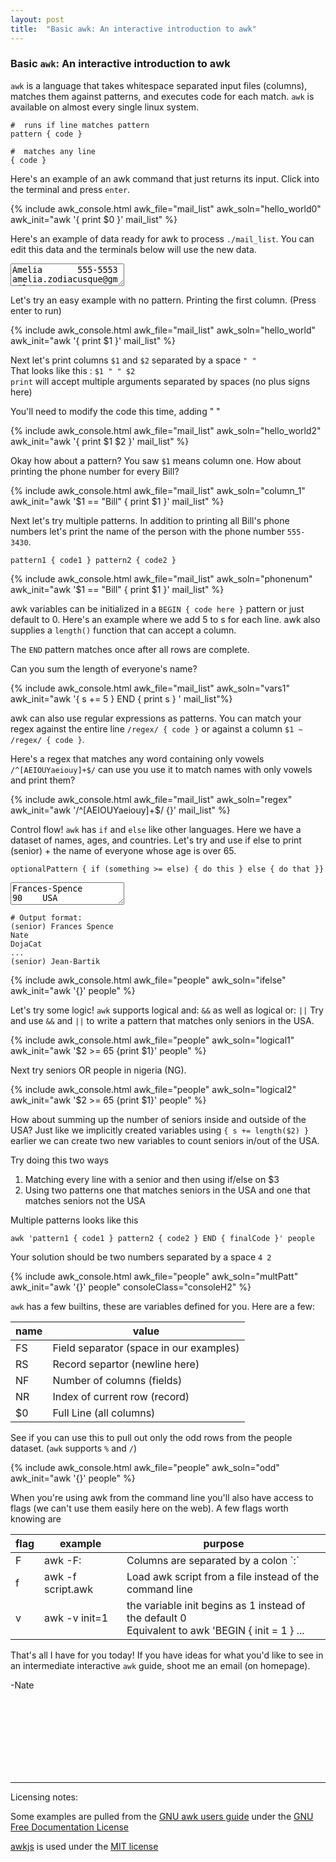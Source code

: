 ```yaml
---
layout: post
title:  "Basic awk: An interactive introduction to awk"
---
```


### Basic `awk`: An interactive introduction to awk

<script src="/assets/awk.js?2"></script>
<script src="/assets/awk_tutorial.js?2"></script>

`awk` is a language that takes whitespace separated input files (columns), matches them against patterns, and executes
code for each match.
`awk` is available on almost every single linux system.

```text
#  runs if line matches pattern
pattern { code }
    
#  matches any line 
{ code } 
```

Here's an example of an awk command that just returns its input. Click into the terminal and press `enter`.

{% include awk_console.html awk_file="mail_list" awk_soln="hello_world0" awk_init="awk '{ print $0 }' mail_list" %}

Here's an example of data ready for awk to process `./mail_list`. You can edit this data and the terminals below will
use the new data.
<textarea class="awk_text" id="mail_list">
Amelia       555-5553    amelia.zodiacusque@gmail.com       F
Anthony      555-3412    anthony.asserturo@hotmail.com      A
Becky        555-7685    becky.algebrarum@gmail.com         A
Bill         555-1675    bill.drowning@hotmail.com          A
Broderick    555-0542    broderick.aliquotiens@yahoo.com    R
Camilla      555-2912    camilla.infusarum@skynet.be        R
Fabius       555-1234    fabius.undevicesimus@ucb.edu       F
Julie        555-6699    julie.perscrutabor@skeeve.com      F
Yoeu         555-1331    yoeu.blah@blarg.co.uk              F
Martin       555-6480    martin.codicibus@hotmail.com       A
Samuel       555-3430    samuel.lanceolis@shu.edu           A
Jean-Paul    555-2127    jeanpaul.campanorum@nyu.edu        R
Eyau         555-1133    eyau@campos.cmyk.rgb               R
Bill         555-1337    billiam.billy@cal.tech.edu         R
</textarea>

Let's try an easy example with no pattern. Printing the first column. (Press enter to run)

{% include awk_console.html awk_file="mail_list" awk_soln="hello_world" awk_init="awk '{ print $1 }' mail_list" %}

Next let's print columns `$1` and `$2` separated by a space `" "` <br/>That looks like this : `$1 " " $2`<br/> `print` will accept multiple arguments separated by
spaces (no plus signs here)

You'll need to modify the code this time, adding " "

{% include awk_console.html awk_file="mail_list" awk_soln="hello_world2" awk_init="awk '{ print $1 $2 }' mail_list" %}

Okay how about a pattern? You saw `$1` means column one. How about printing the phone number for every Bill?

{% include awk_console.html awk_file="mail_list" awk_soln="column_1" awk_init="awk '$1 == \"Bill\" { print $1 }' mail_list" %}

Next let's try multiple patterns. In addition to printing all Bill's phone numbers let's print the name of the person with 
the phone number `555-3430`.

```pattern1 { code1 } pattern2 { code2 }```

{% include awk_console.html awk_file="mail_list" awk_soln="phonenum" awk_init="awk '$1 == \"Bill\" { print $1 }' mail_list" %}

awk variables can be initialized in a `BEGIN { code here }` pattern or just default to 0. Here's an example where we add
5 to s for each line. awk also supplies a `length()` function that can accept a column.

The `END` pattern matches once after all rows are complete.

Can you sum the length of everyone's name?

{% include awk_console.html awk_file="mail_list" awk_soln="vars1" awk_init="awk '{ s += 5 } END { print s } ' mail_list"%}

awk can also use regular expressions as patterns. You can match your regex against the entire line
`/regex/ { code }` or against a column `$1 ~ /regex/ { code }`.

Here's a regex that matches any word containing only vowels `/^[AEIOUYaeiouy]+$/` can use you use it to match names with
only vowels and print them?

{% include awk_console.html awk_file="mail_list" awk_soln="regex" awk_init="awk '/^[AEIOUYaeiouy]+$/ {}' mail_list" %}

Control flow! `awk` has `if` and `else` like other languages. Here we have a dataset of names, ages, and countries.
Let's try and use if else to print (senior) + the name of everyone whose age is over 65.

`optionalPattern { if (something >= else) { do this } else { do that }}`


<textarea class="awk_text" id="people">
Frances-Spence         90    USA
菅義偉                  72    JP
Nate                   21    USA
Moondog                83    USA
Michael-Fastbender     42    USA
沈向洋                  54    CN
Jordan-Etude           13    USA
Aditi-Acharya          83    IN
차미영                   41    KR
Navya-Reddy            55    IN
Bolade-Ibrahim         28    NG
Jean-Bartik            87    USA
Leslie-Lamport         80    USA           
</textarea>

```
# Output format:
(senior) Frances Spence
Nate
DojaCat
...
(senior) Jean-Bartik
```

{% include awk_console.html awk_file="people" awk_soln="ifelse" awk_init="awk '{}' people" %}

Let's try some logic! `awk` supports logical and: `&&` as well as logical or: `||`
Try and use `&&` and `||` to write a pattern that matches only seniors in the USA.

{% include awk_console.html awk_file="people" awk_soln="logical1" awk_init="awk '$2 >= 65 {print $1}' people" %}

Next try seniors OR people in nigeria (NG).

{% include awk_console.html awk_file="people" awk_soln="logical2" awk_init="awk '$2 >= 65 {print $1}' people" %}

How about summing up the number of seniors inside and outside of the USA? Just like we implicitly created variables
using `{ s += length($2) }`
earlier we can create two new variables to count seniors in/out of the USA.

Try doing this two ways

1. Matching every line with a senior and then using if/else on $3
2. Using two patterns one that matches seniors in the USA and one that matches seniors not the USA

Multiple patterns looks like this

`awk 'pattern1 { code1 } pattern2 { code2 } END { finalCode }' people`

Your solution should be two numbers separated by a space `4 2`

{% include awk_console.html awk_file="people" awk_soln="multPatt" awk_init="awk '{}' people" consoleClass="consoleH2" %}

`awk` has a few builtins, these are variables defined for you. Here are a few:

|name|value|
|----|----|
|FS|Field separator (space in our examples)|
|RS|Record separtor (newline here)|
|NF|Number of columns (fields)|
|NR|Index of current row (record)|
|$0|Full Line (all columns)|

See if you can use this to pull out only the odd rows from the people dataset. (`awk` supports `%` and `/`)

{% include awk_console.html awk_file="people" awk_soln="odd" awk_init="awk '{}' people" %}

When you're using awk from the command line you'll also have access to flags (we can't use them easily here on the web).
A few flags worth knowing are

<table>
    <thead>
        <th>flag</th>
        <th>example</th>
        <th>purpose</th>
    </thead>
    <tbody>
        <tr>
            <td>F</td>
            <td>awk -F:</td>
            <td>Columns are separated by a colon `:`</td>
        </tr>
        <tr>
            <td>f</td>
            <td>awk -f script.awk</td>
            <td>Load awk script from a file instead of the command line</td>
        </tr>
        <tr>
            <td>v</td>
            <td>awk -v init=1</td>
            <td>the variable init begins as 1 instead of the default 0 
<br>Equivalent to awk 'BEGIN { init = 1 } ...</td>
        </tr>
    </tbody>
</table>

That's all I have for you today! If you have ideas for what you'd like to see in an intermediate interactive `awk`
guide, shoot me an email (on homepage).

-Nate

<br/><br/><br/><br/><br/><br/><br/>
<hr/>

Licensing notes: 

Some examples are pulled from the [GNU awk users guide](https://www.gnu.org/software/gawk/manual/gawk.html) under the [GNU Free Documentation License](https://www.gnu.org/software/gawk/manual/gawk.html#GNU-Free-Documentation-License)

[awkjs](https://www.npmjs.com/package/awkjs) is used under the [MIT license](https://github.com/petli-full/awkjs/blob/master/LICENSE)